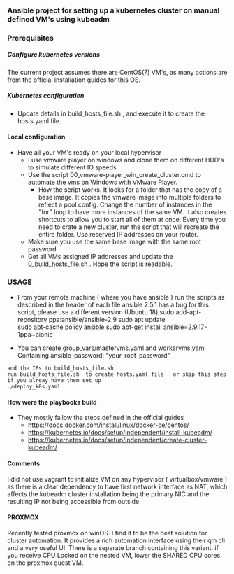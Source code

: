 ### Ansible project for setting up a kubernetes cluster on manual defined VM's using kubeadm

### Prerequisites

##### Configure kubernetes versions
The current project assumes there are CentOS(7) VM's, as many actions are from the official installation guides for this OS.

##### Kubernetes configuration 
- Update details in build_hosts_file.sh , and execute it to create the hosts.yaml file.

#### Local configuration
- Have all your VM's ready on your local hypervisor
  - I use vmware player on windows and clone them on different HDD's to simulate different IO speeds
  - Use the script 00_vmware-player_win_create_cluster.cmd to automate the vms on Windows with VMware Player.
    - How the script works. It looks for a folder that has the copy of a base image. It copies the vmware image into multiple folders to reflect a pool config.
    Change the number of instances in the "for" loop to have more instances of the same VM. It also creates shortcuts to allow you to start all of them at once.
    Every time you need to crate a new cluster, run the script that will recreate the entire folder.
      Use reserved IP addresses on your router.
  - Make sure you use the same base image with the same root password
  - Get all VMs assigned IP addresses and update the 0_build_hosts_file.sh . Hope the script is readable.


### USAGE
- From your remote machine ( where you have ansible ) run the scripts as described in the header of each file
       ansible 2.5.1 has a bug for this script, please use a different version (Ubuntu 18)
          sudo add-apt-repository ppa:ansible/ansible-2.9
          sudo apt update          
          sudo apt-cache policy ansible
          sudo apt-get install ansible=2.9.17-1ppa~bionic

       
- You can create group_vars/mastervms.yaml and workervms.yaml Containing
  ansible_password: "your_root_password"
```
add the IPs to build_hosts_file.sh
run build_hosts_file.sh  to create hosts.yaml file   or skip this step if you alreay have them set up
./deploy_k8s.yaml 
```

  #### How were the playbooks build
- They mostly fallow the steps defined in the official guides 
  - https://docs.docker.com/install/linux/docker-ce/centos/
  - https://kubernetes.io/docs/setup/independent/install-kubeadm/
  - https://kubernetes.io/docs/setup/independent/create-cluster-kubeadm/
  
#### Comments
I did not use vagrant to initialize VM on any hypervisor ( virtualbox/vmware ) as there is a clear dependency to have first network interface as NAT, 
which affects the kubeadm cluster installation being the primary NIC and the resulting IP not being accessible from outside.

#### PROXMOX 
Recently tested proxmox on winOS. I find it to be the best solution for cluster automation. 
It provides a rich automation interface using their qm cli and a very useful UI. There is a separate branch containing this variant.
if you receive CPU Locked on the nested VM, lower the SHARED CPU cores on the proxmox guest VM.

